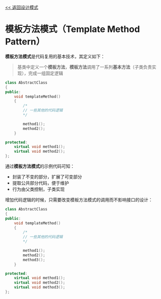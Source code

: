 [<< 返回设计模式](design_patterns.md)

# 模板方法模式（Template Method Pattern）
**模板方法模式**是代码复用的基本技术，其定义如下：
> 基类中定义一个**模板方法**，**模板方法**调用了一系列**基本方法**（子类负责实现），完成一组固定逻辑
```C++
class AbstractClass
{
public:
	void templateMethod()
	{
		/*
		// 一些其他的代码逻辑
		*/

		method1();
		method2();
	}

protected:
	virtual void method1();
	virtual void method2();
};
```
通过**模板方法模式**的示例代码可知：
* 封装了不变的部分，扩展了可变部分
* 提取公共部分代码，便于维护
* 行为由父类控制，子类实现

增加代码逻辑的时候，只需要改变模板方法模式的调用而不影响接口的设计：
```C++
class AbstractClass
{
public:
	void templateMethod()
	{
		/*
		// 一些其他的代码逻辑
		*/

		method1();
		method2();
		method3();
	}

protected:
	virtual void method1();
	virtual void method2();
	virtual void method3();
};
```
